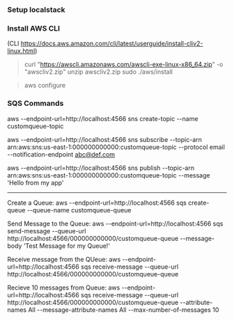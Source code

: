 ### Setup localstack

### Install AWS CLI
(CLI https://docs.aws.amazon.com/cli/latest/userguide/install-cliv2-linux.html)

>curl "https://awscli.amazonaws.com/awscli-exe-linux-x86_64.zip" -o "awscliv2.zip"
>unzip awscliv2.zip
>sudo ./aws/install

>aws configure



### SQS Commands

aws --endpoint-url=http://localhost:4566 sns create-topic --name customqueue-topic

aws --endpoint-url=http://localhost:4566 sns subscribe --topic-arn arn:aws:sns:us-east-1:000000000000:customqueue-topic --protocol email --notification-endpoint abc@def.com


aws --endpoint-url=http://localhost:4566 sns publish  --topic-arn arn:aws:sns:us-east-1:000000000000:customqueue-topic --message 'Hello from my app'

--------------------------------------------------------------------------------
Create a Queue:
aws --endpoint-url=http://localhost:4566 sqs create-queue --queue-name customqueue-queue

Send Message to the Queue:
aws --endpoint-url=http://localhost:4566 sqs send-message --queue-url http://localhost:4566/000000000000/customqueue-queue --message-body 'Test Message for my Queue!'

Receive message from the QUeue:
aws --endpoint-url=http://localhost:4566 sqs receive-message --queue-url http://localhost:4566/000000000000/customqueue-queue

Recieve 10 messages from Queue:
aws --endpoint-url=http://localhost:4566 sqs receive-message --queue-url http://localhost:4566/000000000000/customqueue-queue --attribute-names All --message-attribute-names All --max-number-of-messages 10

